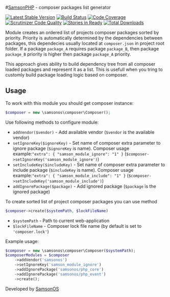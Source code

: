 #[SamsonPHP](http://samsonphp.com/) - composer packages list generator

[![Latest Stable Version](https://poser.pugx.org/samsonphp/composer/v/stable.svg)](https://packagist.org/packages/samsonphp/composer) 
[![Build Status](https://travis-ci.org/SamsonPHP/composer.svg)](https://travis-ci.org/SamsonPHP/composer)
[![Code Coverage](https://scrutinizer-ci.com/g/samsonphp/composer/badges/coverage.png?b=master)](https://scrutinizer-ci.com/g/samsonphp/composer/?branch=master)
[![Scrutinizer Code Quality](https://scrutinizer-ci.com/g/samsonphp/composer/badges/quality-score.png?b=master)](https://scrutinizer-ci.com/g/samsonphp/composer/?branch=master)
[![Stories in Ready](https://badge.waffle.io/samsonphp/composer.png?label=ready&title=Ready)](https://waffle.io/samsonphp/composer)
[![Total Downloads](https://poser.pugx.org/samsonphp/composer/downloads.svg)](https://packagist.org/packages/samsonphp/composer)


Module creates an ordered list of projects composer packages sorted by priority.
Priority is automatically determined by the dependencies between packages, this dependecies usually located at ```composer.json``` in project root folder. If a package ```package_A``` requires package ```package_B```, then package ```package_B``` priority is higher then package ```package_A``` priority. 

This approach gives ability to build dependency tree from all composer loaded packages and represent it as a list. This is usefull when you tring to customly build package loading logic based on composer.

## Usage

To work with this module you should get composer instance:
```php
$composer = new \samsonos\composer\Composer();
``` 
    
Use following methods to configure module:
  * ```addVendor($vendor)``` - Add available vendor (```$vendor``` is the available vendor)
  * ```setIgnoreKey($ignoreKey)``` - Set name of composer extra parameter to ignore package (```$ignoreKey``` is name). Composer usage example:```"extra": { "samson_module_ignore": "1" }``` (```$composer->setIgnoreKey('samson_module_ignore')```)  
  * ```setIncludeKey($includeKey)``` - Set name of composer extra parameter to include package (```$includeKey``` is name). Composer usage example:```"extra": { "samson_module_include": "1" }``` (```$composer->setIncludeKey('samson_module_include')```)
  * ```addIgnorePackage($package)``` - Add ignored package (```$package``` is the ignored package)
    
To create sorted list of project composer packages you can use method 
```php
$composer->create($systemPath, $lockFileName)
```
  * ```$systemPath``` - Path to current web-application
  * ```$lockFileName``` - Composer lock file name (by default is set to ```'composer.lock'```)
  
Example usage:
```php
$composer = new \samsonos\composer\Composer($systemPath);
$composerModules = $composer
    ->addVendor('samsonos')
    ->setIgnoreKey('samson_module_ignore')
    ->addIgnorePackage('samsonos/php_core')
    ->addIgnorePackage('samsonos/php_event') 
    ->create();
```

Developed by [SamsonOS](http://samsonos.com/)
